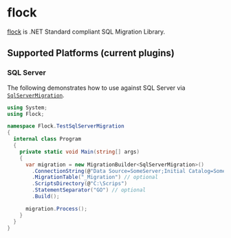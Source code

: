 # flock
[flock](https://github.com/pimbrouwers/flock) is .NET Standard compliant SQL Migration Library.

## Supported Platforms (current plugins)
  
### SQL Server

The following demonstrates how to use against SQL Server via [`SqlServerMigration`](https://www.nuget.org/packages/Flock.Migration.SqlServer).

```c#
using System;
using Flock;

namespace Flock.TestSqlServerMigration
{
  internal class Program
  {
    private static void Main(string[] args)
    {
      var migration = new MigrationBuilder<SqlServerMigration>()
        .ConnectionString(@"Data Source=SomeServer;Initial Catalog=SomeDatabase;Integrated Security=True")
        .MigrationTable("_Migration") // optional
        .ScriptsDirectory(@"C:\Scrips")
        .StatementSeparator("GO") // optional
        .Build();

      migration.Process();
    }
  }
}
```